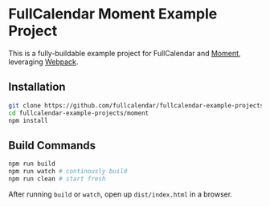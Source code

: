 
# FullCalendar Moment Example Project

This is a fully-buildable example project for FullCalendar and [Moment], leveraging [Webpack].


## Installation

```bash
git clone https://github.com/fullcalendar/fullcalendar-example-projects.git
cd fullcalendar-example-projects/moment
npm install
```

## Build Commands

```bash
npm run build
npm run watch # continously build
npm run clean # start fresh
```

After running `build` or `watch`, open up `dist/index.html` in a browser.


[Moment]: https://momentjs.com/
[Webpack]: https://webpack.js.org/
